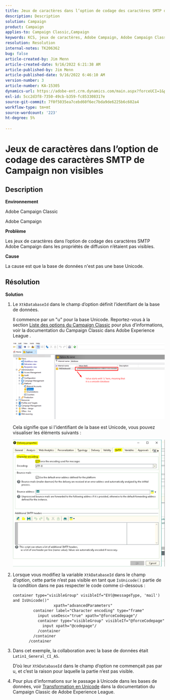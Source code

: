 ```yaml
---
title: Jeux de caractères dans l’option de codage des caractères SMTP de Campaign non visibles
description: Description
solution: Campaign
product: Campaign
applies-to: Campaign Classic,Campaign
keywords: KCS, jeux de caractères, Adobe Campaign, Adobe Campaign Classic, option de codage des caractères SMTP invisible, variable XtkDatabaseId
resolution: Resolution
internal-notes: TK206362
bug: false
article-created-by: Jim Menn
article-created-date: 9/16/2022 6:21:38 AM
article-published-by: Jim Menn
article-published-date: 9/16/2022 6:46:10 AM
version-number: 3
article-number: KA-15305
dynamics-url: https://adobe-ent.crm.dynamics.com/main.aspx?forceUCI=1&pagetype=entityrecord&etn=knowledgearticle&id=3c647acd-8735-ed11-9db1-0022480866ad
exl-id: 5cc2d3f8-7350-49cb-b359-fc853308317e
source-git-commit: 7f0f5035ea7cebd60f6ec7bda9de6225b6c602a4
workflow-type: tm+mt
source-wordcount: '223'
ht-degree: 5%

---
```


# Jeux de caractères dans l’option de codage des caractères SMTP de Campaign non visibles

## Description

<b>Environnement</b>

Adobe Campaign Classic

Adobe Campaign

<b>Problème</b>

Les jeux de caractères dans l’option de codage des caractères SMTP Adobe Campaign dans les propriétés de diffusion n’étaient pas visibles.

<b>Cause</b>

La cause est que la base de données n&#39;est pas une base Unicode.

## Résolution

<b>Solution</b>

1. Le `XtkDatabaseId` dans le champ d’option définit l’identifiant de la base de données.

   Il commence par un &quot;u&quot; pour la base Unicode. Reportez-vous à la section [Liste des options du Campaign Classic](https://docs.adobe.com/content/help/en/campaign-classic/using/installing-campaign-classic/appendices/configuring-campaign-options.html) pour plus d’informations, voir la documentation du Campaign Classic dans Adobe Experience League .

   ![](assets/c05936a7-51d0-ec11-a7b5-00224809c556.png)

   Cela signifie que si l&#39;identifiant de la base est Unicode, vous pouvez visualiser les éléments suivants :

   ![](assets/___c05936a7-51d0-ec11-a7b5-00224809c556___.png)

1. Lorsque vous modifiez la variable `XtkDatabaseId` dans le champ d’option, cette partie n’est pas visible en tant que `IsUnicode()` partie de la condition dans ne pas respecter le code comme ci-dessous :

   ```
   container type="visibleGroup" visibleIf="EV(@messageType, 'mail') and IsUnicode()"
                     xpath="advancedParameters"
            container label="Character encoding" type="frame"
              input useDesc="true" xpath="@forceCodepage"/
              container type="visibleGroup" visibleIf="@forceCodepage"
                input xpath="@codepage"/
              /container
            /container
          /container
   ```

1. Dans cet exemple, la collaboration avec la base de données était `Latin1_General_CI_AS`.

   D’où leur `XtkDatabaseId` dans le champ d’option ne commençait pas par u, et c’est la raison pour laquelle la partie n’est pas visible.

1. Pour plus d&#39;informations sur le passage à Unicode dans les bases de données, voir [Transformation en Unicode](https://docs.adobe.com/content/help/en/campaign-classic/using/monitoring-campaign-classic/updating-adobe-campaign/switching-to-unicode.html) dans la documentation du Campaign Classic de Adobe Experience League.
